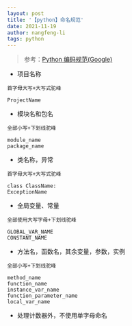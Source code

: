 ```yaml
---
layout: post 
title: '【python】命名规范' 
date: 2021-11-19 
author: nangfeng-li 
tags: python
---
```


> 参考：[Python 编码规范(Google)](https://www.runoob.com/w3cnote/google-python-styleguide.html)

- 项目名称

```
首字母大写+大写式驼峰

ProjectName
```

- 模块名和包名

```
全部小写+下划线驼峰

module_name
package_name
```
  
- 类名称，异常

```
首字母大写+大写式驼峰

class ClassName:  
ExceptionName
```


- 全局变量、常量

```
全部使用大写字母+下划线驼峰

GLOBAL_VAR_NAME
CONSTANT_NAME
```


- 方法名，函数名，其余变量，参数，实例
```
全部小写+下划线驼峰

method_name
function_name
instance_var_name
function_parameter_name
local_var_name
```    

- 处理计数器外，不使用单字母命名